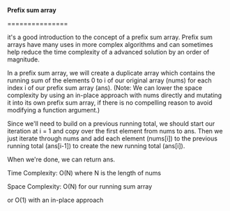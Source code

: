 <!-- Output copied to clipboard! -->

<!-- Yay, no errors, warnings, or alerts! -->

**Prefix sum array**

===============

it's a good introduction to the concept of a prefix sum array. Prefix sum arrays have many uses in more complex algorithms and can sometimes help reduce the time complexity of a advanced solution by an order of magnitude.

In a prefix sum array, we will create a duplicate array which contains the running sum of the elements 0 to i of our original array (nums) for each index i of our prefix sum array (ans). (Note: We can lower the space complexity by using an in-place approach with nums directly and mutating it into its own prefix sum array, if there is no compelling reason to avoid modifying a function argument.)

Since we'll need to build on a previous running total, we should start our iteration at i = 1 and copy over the first element from nums to ans. Then we just iterate through nums and add each element (nums[i]) to the previous running total (ans[i-1]) to create the new running total (ans[i]).

When we're done, we can return ans.

Time Complexity: O(N) where N is the length of nums

Space Complexity: O(N) for our running sum array

or O(1) with an in-place approach
